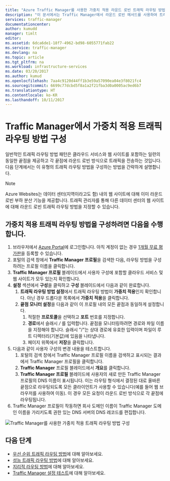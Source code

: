 ```yaml
---
title: "Azure Traffic Manager를 사용한 가중치 적용 라운드 로빈 트래픽 라우팅 방법 구성 | Microsoft Docs"
description: "이 문서에서는 Traffic Manager에서 라운드 로빈 메서드를 사용하여 트래픽 부하를 분산하는 방법을 설명합니다"
services: traffic-manager
documentationcenter: 
author: kumudd
manager: timlt
editor: 
ms.assetid: 6dca6de1-18f7-4962-bd98-6055771fab22
ms.service: traffic-manager
ms.devlang: na
ms.topic: article
ms.tgt_pltfrm: na
ms.workload: infrastructure-services
ms.date: 03/20/2017
ms.author: kumud
ms.openlocfilehash: 7aa4c9120d44ff1b3e59a57090ea04e3f8021fc4
ms.sourcegitcommit: 6699c77dcbd5f8a1a2f21fba3d0a0005ac9ed6b7
ms.translationtype: HT
ms.contentlocale: ko-KR
ms.lasthandoff: 10/11/2017
---
```

# <a name="configure-the-weighted-traffic-routing-method-in-traffic-manager"></a>Traffic Manager에서 가중치 적용 트래픽 라우팅 방법 구성

일반적인 트래픽 라우팅 방법 패턴은 클라우드 서비스와 웹 사이트를 포함하는 일련의 동일한 끝점을 제공하고 각 끝점에 라운드 로빈 방식으로 트래픽을 전송하는 것입니다. 다음 단계에서는 이 유형의 트래픽 라우팅 방법을 구성하는 방법을 간략하게 설명합니다.

> [!NOTE]
> Azure Websites는 데이터 센터(지역이라고도 함) 내의 웹 사이트에 대해 이미 라운드 로빈 부하 분산 기능을 제공합니다. 트래픽 관리자를 통해 다른 데이터 센터의 웹 사이트에 대해 라운드 로빈 트래픽 라우팅 방법을 지정할 수 있습니다.

## <a name="to-configure-the-weighted-traffic-routing-method"></a>가중치 적용 트래픽 라우팅 방법을 구성하려면 다음을 수행합니다.

1. 브라우저에서 [Azure Portal](http://portal.azure.com)에 로그인합니다. 아직 계정이 없는 경우 [1개월 무료 평가판](https://azure.microsoft.com/free/)을 등록할 수 있습니다. 
2. 포털의 검색 창에서 **Traffic Manager 프로필**을 검색한 다음, 라우팅 방법을 구성하려는 프로필 이름을 클릭합니다.
3. **Traffic Manager 프로필** 블레이드에서 사용자 구성에 포함할 클라우드 서비스 및 웹 사이트가 모두 있는지 확인합니다.
4. **설정** 섹션에서 **구성**을 클릭하고 **구성** 블레이드에서 다음과 같이 완료합니다.
    1. **트래픽 라우팅 방법 설정**에서 트래픽 라우팅 방법이 **가중치 적용**인지 확인합니다. 아닌 경우 드롭다운 목록에서 **가중치 적용**을 클릭합니다.
    2. **끝점 모니터 설정**을 다음과 같이 이 프로필 내의 모든 끝점과 동일하게 설정합니다.
        1. 적절한 **프로토콜**을 선택하고 **포트** 번호를 지정합니다. 
        2. **경로**에서 슬래시  */* 를 입력합니다. 끝점을 모니터링하려면 경로와 파일 이름을 지정해야 합니다. 슬래시 "/"는 상대 경로에 유효한 입력이며 파일이 루트 디렉터리(기본값)에 있음을 나타냅니다.
        3. 페이지 위쪽에서 **저장**을 클릭합니다.
5. 다음과 같이 사용자 구성의 변경 내용을 테스트합니다.
    1.  포털의 검색 창에서 Traffic Manager 프로필 이름을 검색하고 표시되는 결과에서 Traffic Manager 프로필을 클릭합니다.
    2.  **Traffic Manager** 프로필 블레이드에서 **개요**를 클릭합니다.
    3.  **Traffic Manager 프로필** 블레이드에 사용자의 새로 만든 Traffic Manager 프로필의 DNS 이름이 표시됩니다. 이는 라우팅 형식에서 결정된 대로 올바른 끝점으로 라우팅되도록 모든 클라이언트가 사용할 수 있습니다(예를 들어 웹 브라우저를 사용하여 이동). 이 경우 모든 요청이 라운드 로빈 방식으로 각 끝점에 라우팅됩니다.
6. Traffic Manager 프로필이 작동하면 회사 도메인 이름이 Traffic Manager 도메인 이름을 가리키도록 권한 있는 DNS 서버의 DNS 레코드를 편집합니다.

![Traffic Manager를 사용한 가중치 적용 트래픽 라우팅 방법 구성][1]

## <a name="next-steps"></a>다음 단계

- [우선 순위 트래픽 라우팅 방법](traffic-manager-configure-priority-routing-method.md)에 대해 알아보세요.
- [성능 트래픽 라우팅 방법](traffic-manager-configure-performance-routing-method.md)에 대해 알아보세요.
- [지리적 라우팅 방법](traffic-manager-configure-geographic-routing-method.md)에 대해 알아보세요.
- [Traffic Manager 설정 테스트](traffic-manager-testing-settings.md)에 대해 알아보세요.

<!--Image references-->
[1]: ./media/traffic-manager-weighted-routing-method/traffic-manager-weighted-routing-method.png
